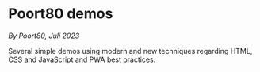 # Poort80 demos

*By Poort80, Juli 2023*

Several simple demos using modern and new techniques regarding HTML, CSS and JavaScript and PWA best practices.